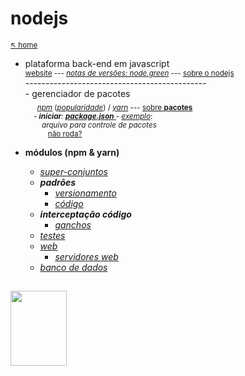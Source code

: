 # nodejs 

<sub>[:arrow_upper_left: home](../README.md)

 - plataforma back-end em javascript<br/> 
    <sub> [website](https://nodejs.org/en/) --- [*notas de versões: node.green*](https://node.green/) --- [sobre o nodejs](nodejs/about.md)
    </sub> <br/> ---------------------------------------------<br/> 
        - gerenciador de pacotes <br/>
            &nbsp;&nbsp;&nbsp;&nbsp;<sub> [*npm*](nodejs/npm/readme.md) \([*popularidade*](nodejs/npm/popularidade.md)\) / [*yarn*](nodejs/yarn/readme.md) --- [sobre **pacotes**](nodejs/config.about.md) <br/>&nbsp;&nbsp;&nbsp;&nbsp;- ***iníciar**: [***package.json*** ](nodejs/config.md) - [exemplo](nodejs/exemplo.md)*: <br/>&nbsp;&nbsp;&nbsp;&nbsp;&nbsp;&nbsp;&nbsp;&nbsp;*arquivo para controle de pacotes*<br/>&nbsp;&nbsp;&nbsp;&nbsp;&nbsp;&nbsp;&nbsp;&nbsp;&nbsp;&nbsp;&nbsp;[não roda?](nodejs/run.md)</sub>

- **módulos (npm & yarn)**
    - [*super-conjuntos*](supersets/readme.md)
    - ***padrões***
        - [*versionamento*](padraocommit/readme.md) 
        - [*código*](padroescodigo/readme.md)
    - ***interceptação código***
        - [*ganchos*](hooks/readme.md)
    - [*testes*](testes/readme.md)
    - [*web*](web/readme.md)
        - [*servidores web*](servers/readme.md)
    - [*banco de dados*](databases/readme.md)


<sup></sup>
---
<image src="../imgs/nodejs-icon.svg" height="120" width="90"/>

